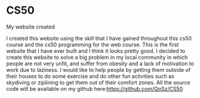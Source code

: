 # CS50
My website created

I created this website using the skill that I have gained throughout this cs50 course and the cs50 programming for the web course. This is the first website that I have ever built and I think it looks pretty good. I decided to create this website to solve a big problem in my local community in which people are not very unfit, and suffer from obesity and a lack of motivation to work due to laziness. I would like to help people by getting them outside of their houses to do some exercise and do other fun activities such as skydiving or ziplining to get them out of their comfort zones. All the source code will be available on my github here:https://github.com/QoSz/CS50 
